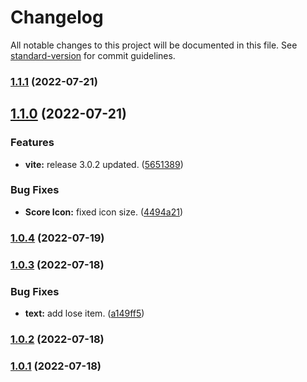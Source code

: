 # Changelog

All notable changes to this project will be documented in this file. See [standard-version](https://github.com/conventional-changelog/standard-version) for commit guidelines.

### [1.1.1](https://github.com/Hti2022/star-battle/compare/v1.1.0...v1.1.1) (2022-07-21)

## [1.1.0](https://github.com/Hti2022/star-battle/compare/v1.0.4...v1.1.0) (2022-07-21)

### Features

- **vite:** release 3.0.2 updated. ([5651389](https://github.com/Hti2022/star-battle/commit/5651389cd1d4e030c981def11b5d4d030218ab3e))

### Bug Fixes

- **Score Icon:** fixed icon size. ([4494a21](https://github.com/Hti2022/star-battle/commit/4494a21455a41e005124af4e89bc345fdbe437d1))

### [1.0.4](https://github.com/Hti2022/star-battle/compare/v1.0.3...v1.0.4) (2022-07-19)

### [1.0.3](https://github.com/Hti2022/star-battle/compare/v1.0.2...v1.0.3) (2022-07-18)

### Bug Fixes

- **text:** add lose item. ([a149ff5](https://github.com/Hti2022/star-battle/commit/a149ff5eebb93aa39543d12c31ebfa92d20ca8d6))

### [1.0.2](https://github.com/Hti2022/star-battle/compare/v1.0.1...v1.0.2) (2022-07-18)

### [1.0.1](https://github.com/Hti2022/star-battle/compare/v1.0.0...v1.0.1) (2022-07-18)
